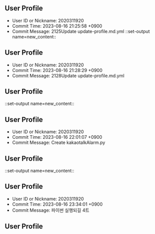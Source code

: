 ## User Profile
- User ID or Nickname: 2020311920
- Commit Time: 2023-08-16 21:25:58 +0900
- Commit Message: 2125Update update-profile.md.yml
::set-output name=new_content::
## User Profile
- User ID or Nickname: 2020311920
- Commit Time: 2023-08-16 21:28:29 +0900
- Commit Message: 2128Update update-profile.md.yml

## User Profile

::set-output name=new_content::
## User Profile
- User ID or Nickname: 2020311920
- Commit Time: 2023-08-16 22:01:07 +0900
- Commit Message: Create kakaotalkAlarm.py

## User Profile

::set-output name=new_content::
## User Profile
- User ID or Nickname: 2020311920
- Commit Time: 2023-08-16 23:34:01 +0900
- Commit Message: 파이썬 실행되길 4트

## User Profile

